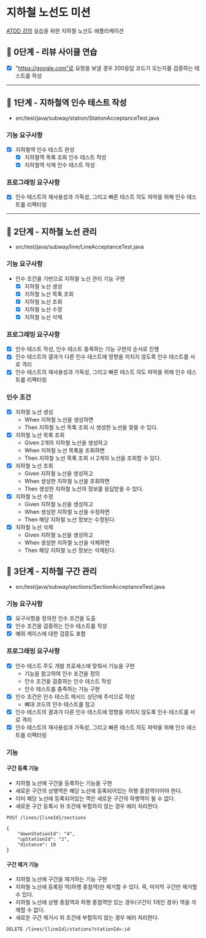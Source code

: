 # 지하철 노선도 미션
[ATDD 강의](https://edu.nextstep.camp/c/R89PYi5H) 실습을 위한 지하철 노선도 애플리케이션


## 🚀 0단계 - 리뷰 사이클 연습
- [x] "https://google.com"로 요청을 보낼 경우 200응답 코드가 오는지를 검증하는 테스트를 작성

---

## 🚀 1단계 - 지하철역 인수 테스트 작성
- src/test/java/subway/station/StationAcceptanceTest.java
### 기능 요구사항
- [x] 지하철역 인수 테스트 완성
    - [x] 지하철역 목록 조회 인수 테스트 작성
    - [x] 지하철역 삭제 인수 테스트 작성
  
### 프로그래밍 요구사항
- [x] 인수 테스트의 재사용성과 가독성, 그리고 빠른 테스트 의도 파악을 위해 인수 테스트를 리팩터링

---

## 🚀 2단계 - 지하철 노선 관리
- src/test/java/subway/line/LineAcceptanceTest.java

### 기능 요구사항
- 인수 조건을 기반으로 지하철 노선 관리 기능 구현
  - [x] 지하철 노선 생성
  - [x] 지하철 노선 목록 조회
  - [x] 지하철 노선 조회
  - [x] 지하철 노선 수정
  - [x] 지하철 노선 삭제
  
### 프로그래밍 요구사항
- [x] 인수 테스트 작성, 인수 테스트 충족하는 기능 구현의 순서로 진행
- [x] 인수 테스트의 결과가 다른 인수 테스트에 영향을 끼치지 않도록 인수 테스트를 서로 격리
- [x] 인수 테스트의 재사용성과 가독성, 그리고 빠른 테스트 의도 파악을 위해 인수 테스트를 리팩터링

### 인수 조건
- [x] 지하철 노선 생성
    - When 지하철 노선을 생성하면 
    - Then 지하철 노선 목록 조회 시 생성한 노선을 찾을 수 있다.
- [x] 지하철 노선 목록 조회
    - Given 2개의 지하철 노선을 생성하고 
    - When 지하철 노선 목록을 조회하면 
    - Then 지하철 노선 목록 조회 시 2개의 노선을 조회할 수 있다.
- [x] 지하철 노선 조회
    - Given 지하철 노선을 생성하고 
    - When 생성한 지하철 노선을 조회하면 
    - Then 생성한 지하철 노선의 정보를 응답받을 수 있다.
- [x] 지하철 노선 수정
    - Given 지하철 노선을 생성하고 
    - When 생성한 지하철 노선을 수정하면 
    - Then 해당 지하철 노선 정보는 수정된다.
- [x] 지하철 노선 삭제
    - Given 지하철 노선을 생성하고 
    - When 생성한 지하철 노선을 삭제하면 
    - Then 해당 지하철 노선 정보는 삭제된다.

## 🚀 3단계 - 지하철 구간 관리
- src/test/java/subway/sections/SectionAcceptanceTest.java

### 기능 요구사항
- [x] 요구사항을 정의한 인수 조건을 도출
- [x] 인수 조건을 검증하는 인수 테스트를 작성
- [x] 예외 케이스에 대한 검증도 포함
### 프로그래밍 요구사항
- [x] 인수 테스트 주도 개발 프로세스에 맞춰서 기능을 구현
  - 기능을 참고하여 인수 조건을 정의
  - 인수 조건을 검증하는 인수 테스트 작성
  - 인수 테스트를 충족하는 기능 구현
- [x] 인수 조건은 인수 테스트 메서드 상단에 주석으로 작성
  - 뼈대 코드의 인수 테스트를 참고
- [x] 인수 테스트의 결과가 다른 인수 테스트에 영향을 끼치지 않도록 인수 테스트를 서로 격리
- [x] 인수 테스트의 재사용성과 가독성, 그리고 빠른 테스트 의도 파악을 위해 인수 테스트를 리팩터링

### 기능
#### 구간 등록 기능
- 지하철 노선에 구간을 등록하는 기능을 구현
- 새로운 구간의 상행역은 해당 노선에 등록되어있는 하행 종점역이어야 한다.
- 이미 해당 노선에 등록되어있는 역은 새로운 구간의 하행역이 될 수 없다.
- 새로운 구간 등록시 위 조건에 부합하지 않는 경우 에러 처리한다.
```
POST /lines/{lineId}/sections

{
    "downStationId": "4",
    "upStationId": "2",
    "distance": 10
}
```

#### 구간 제거 기능
* 지하철 노선에 구간을 제거하는 기능 구현
* 지하철 노선에 등록된 역(하행 종점역)만 제거할 수 있다. 즉, 마지막 구간만 제거할 수 있다.
* 지하철 노선에 상행 종점역과 하행 종점역만 있는 경우(구간이 1개인 경우) 역을 삭제할 수 없다.
* 새로운 구간 제거시 위 조건에 부합하지 않는 경우 에러 처리한다.
```
DELETE /lines/{lineId}/stations?stationId=:id
```